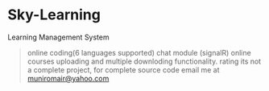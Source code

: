 # Sky-Learning
Learning Management System
>online coding(6 languages supported)
>chat module (signalR)
>online courses
>uploading and multiple downloding functionality.
>rating
its not a complete project, for complete source code email me at muniromair@yahoo.com
